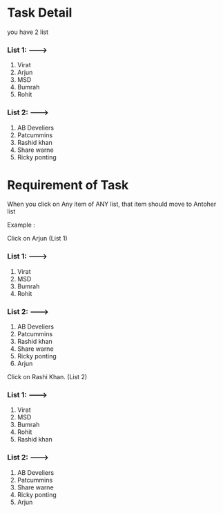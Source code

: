 # Task Detail

you have 2 list

### List 1: --->

1. Virat
2. Arjun
3. MSD
4. Bumrah
5. Rohit

### List 2: --->

1. AB Develiers
2. Patcummins
3. Rashid khan
4. Share warne
5. Ricky ponting

# Requirement of Task

When you click on Any item of ANY list, that item should move to Antoher list

Example :

Click on Arjun (List 1)

### List 1: --->

1. Virat
2. MSD
3. Bumrah
4. Rohit

### List 2: --->

1. AB Develiers
2. Patcummins
3. Rashid khan
4. Share warne
5. Ricky ponting
6. Arjun

Click on Rashi Khan. (List 2)

### List 1: --->

1. Virat
2. MSD
3. Bumrah
4. Rohit
5. Rashid khan

### List 2: --->

1. AB Develiers
2. Patcummins
3. Share warne
4. Ricky ponting
5. Arjun
